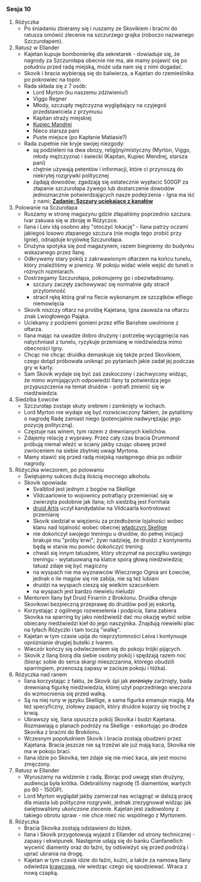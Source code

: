 ### Sesja 10
1. Różyczka
    - Po śniadaniu zbieramy się i ruszamy ze Skovikiem i braćmi do ratusza omówić zlecenie na szczurzego grajka (roboczo nazwanego Szczurołapem).
2. Ratusz w Ellander
    - Kajetan kupuje bombonierkę dla sekretarek - dowiaduje się, że nagrody za Szczurołapa obecnie nie ma, ale mamy pojawić się po południu przed radą miejską, może uda nam się z nimi dogadać.
    - Skovik i bracia wybierają się do balwierza, a Kajetan do rzemieślnika po pokrowiec na topór.
    - Rada składa się z 7 osób:
        - Lord Myrton (ku naszemu zdziwieniu!)
        - Viggo Regner
        - Młody, szczupły mężczyzna wyglądający na czyjegoś przedstawiciela z przymusu
        - Kapitan straży miejskiej
        - [Kupiec Mandrej](Mandrej)
        - Nieco starsza pani
        - Puste miejsce (po Kapłanie Matiasie?)
    - Rada zupełnie nie kryje swojej niezgody:
        - są podzieleni na dwa obozy, religijny/mistyczny (Myrton, Viggo, młody mężczyzna) i świecki (Kapitan, Kupiec Mendrej, starsza pani)
        - chętnie używają petentów i informacji, które ci przynoszą do niekrytej rozgrywki politycznej
        - żądają dowodów; zgadzają się ostatecznie wypłacić 500GP za złapanie szczurołapa żywego lub dostarczenie dowodów jednoznacznie potwierdzających nasze podejrzenia - Igna ma iść z nami; **[Zadanie: Szczury uciekające z kanałów](#z_q6)**
3. Polowanie na Sczurołapa
    - Ruszamy w stronę magazynu gdzie złapaliśmy poprzednio szczura. Ivar zakuwa się w zbroję w Różyczce.
    - Ilana i Leiv idą osobno aby "otoczyć lokację" - Ilana patrzy oczami jakiegoś losowo złapanego szczura (nie mogła tego zrobić przy Ignie), odnajduje kryjówkę Szczurołapa.
    - Drużyna spotyka się pod magazynem, razem biegniemy do budynku wskazanego przez Ilanę.
    - Odkrywamy stary pokój z zakrwawionym ołtarzem na końcu tunelu, który znaleźliśmy w piwnicy. W pokoju widać wiele wejść do tuneli o różnych rozmiarach.
    - Dostrzegamy Szczurołapa, pokonujemy go i obezwładniamy.
        - szczury zaczęły zachowywać się normalnie gdy stracił przytomność
        - stracił rękę którą grał na flecie wykonanym ze szczątków elfiego niemowlęcia
    - Skovik niszczy ołtarz na prośbę Kajetana, Igna zauważa na ołtarzu znak Lwiogłowego Pająka.
    - Uciekamy z podziemi gonieni przez elfie Banshee uwolnione z ołtarza.
    - Ilana mając na uwadze dobro drużyny i potrzebę wyciągnięcia nas natychmiast z tunelu, ryzykuje przemianę w niedźwiedzia mimo obecności Igny. 
    - Chcąc nie chcąc druidka demaskuje się także przed Skovikiem, czego dotąd próbowała uniknąć po pytaniach jakie zadał jej podczas gry w karty.
    - Sam Skovik wydaje się być zaś zaskoczony i zachwycony widząc, że mimo wymijających odpowiedzi Ilany ta potwierdza jego przypuszczenia na temat druidów - potrafi zmienić się w niedźwiedzia.
4. Siedziba Łowców
    - Szczurołap zostaje skuty srebrem i zamknięty w lochach.
    - Lord Myrton nie wydaje się być rozwścieczony faktem, że pytaliśmy o nagrodę Radę zamiast niego (potencjalnie nadwyrężając jego pozycję polityczną).
    - Częstuje nas winem, tym razem z drewnianych kielichów.
    - Zdajemy relację z wyprawy. Przez cały czas bracia Drummond próbują niemal wleźć w ściany jakby czując obawę przed zwróceniem na siebie zbytniej uwagi Myrtona.
    - Mamy stawić się przed radą miejską następnego dnia po odbiór nagrody.
5. Różyczka wieczorem, po polowaniu
    - Świętujemy sukces dużą ilością mocnego alkoholu.
    - Skovik opowiada:
        - Svalblod jest jednym z bogów na Skellige
        - Vildcaarlowie to wojownicy potrafiący przemieniać się w zwierzęta podobnie jak Ilana; ich siedzibą jest Fornhala
        - [druid Artis](Artis) uczył kandydatów na Vildcaarla kontrolować przemianę
        - Skovik siedział w więzieniu za przedłożenie lojalności wobec klanu nad lojalność wobec obecnej [władczyni Skellige](Cerys)
        - nie dokończył swojego treningu u druidów, do pełnej inicjacji brakuje mu "próby krwi"; żywi nadzieję, że druidzi z kontynentu będą w stanie mu pomóc dokończyć trening
        - chwali się innym tatuażem, który otrzymał na początku swojego treningu - wytatuowaną na klatce sporą głową niedźwiedzia; tatuaż zdaje się być magiczny
        - na wyspach nie ma wyznawców Wiecznego Ognia ani Łowców, jednak o ile magów się nie zabija, nie są też lubiani
        - druidzi na wyspach cieszą się wielkim szacunkiem
        - na wyspach jest bardzo niewielu nieludzi
    - Mentorem Ilany był Druid Finarrin z Brokilonu. Druidka oferuje Skovikowi bezpieczną przeprawę do druidów pod jej eskortą.
    - Korzystając z ogólnego rozweselenia i podpicia, Ilana zabiera Skovika na sparring by jako niedźwiedź dać mu okazję wybić sobie obiecany niedźwiedzi kieł do jego naszyjnika. Znajdują niewielki plac na tyłach Różyczki i tam toczą "walkę".
    - Kajetan w tym czasie upija do nieprzytomności Leiva i kontynuuje opróżnianie drugiej butelki z Ivarem.
    - Wieczór kończy się odwleczeniem się do pokoju trójki pijących. 
    - Skovik z Ilaną biorą dla siebie osobny pokój i spędzają razem noc (biorąc sobie do serca skargi mieszczanina, którego obudzili sparringiem, przenoszą zapasy w zacisze pokoju i łóżka).
6. Różyczka nad ranem
    - Ilana korzystając z faktu, że Skovik śpi jak ~~zerżnięty~~ zarżnięty, bada drewnianą figurkę niedźwiedzia, której użył poprzedniego wieczora do wzmocnienia się przed walką. 
    - Są na niej runy w języku Skellige, a sama figurka emanuje magią. Ma też specyficzny, ziołowy zapach, który druidce kojarzy się trochę z krwią.
    - Ubrawszy się, Ilana opuszcza pokój Skovika i budzi Kajetana. Rozmawiają o planach podróży na Skellige - eskortując po drodze Skovika z braćmi do Brokilonu.
    - Wczesnym popołudniem Skovik i bracia zostają obudzeni przez Kajetana. Bracia jeszcze nie są trzeźwi ale już mają kaca, Skovika nie ma w pokoju braci.
    - Ilana idzie po Skovika, ten zdaje się nie mieć kaca, ale jest mocno zmęczony.
7. Ratusz w Ellander
    - Wyruszamy na widzenie z radą. Biorąc pod uwagę stan drużyny, audiencja była krótka. Odebraliśmy nagrodę (5 diamentów, wartych po 80 - 150GP).
    - Lord Myrton wyglądał jakby zamierzał nas wciągnąć w dalszą pracę dla miasta lub polityczne rozgrywki, jednak zrezygnował widząc jak świętowaliśmy ukończone zlecenie. Kajetan jest zadowolony z takiego obrotu spraw - nie chce mieć nic wspólnego z Myrtonem.
6. Różyczka
    - Bracia Skovika zostają odstawieni do łóżek.
    - Ilana i Skovik przygotowują wyjazd z Ellander od strony technicznej - zapasy i ekwipunek. Następnie udają się do banku Cianfanellich wycenić diamenty oraz do łaźni, by odświeżyć się przed podróżą i uprać ubrania na drogę.
    - Kajetan w tym czasie idzie do łaźni, kuźni, a także za namową Ilany odwiedza [krawcową](Eliza), nie wiedząc czego się spodziewać. Wraca z nową czapką.
